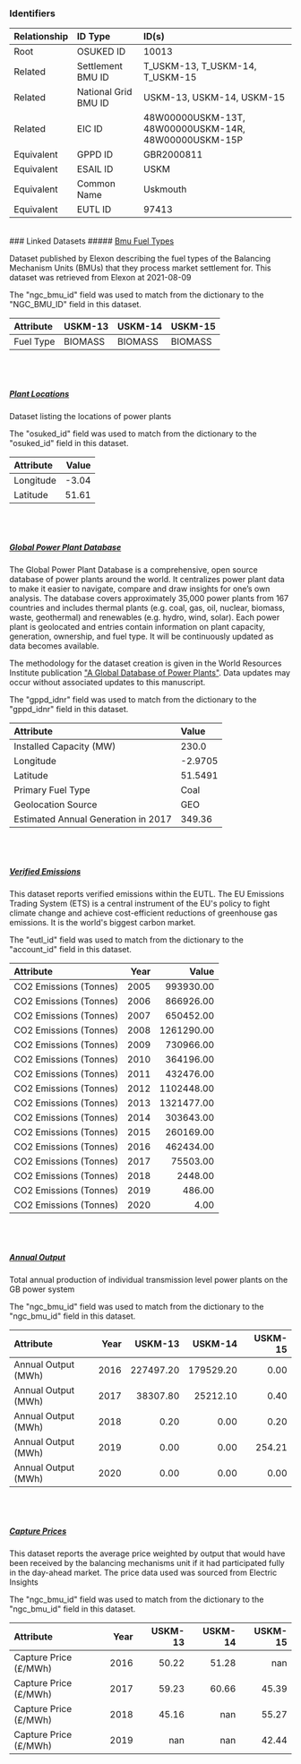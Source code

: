 ### Identifiers

| Relationship   | ID Type              | ID(s)                                                |
|:---------------|:---------------------|:-----------------------------------------------------|
| Root           | OSUKED ID            | 10013                                                |
| Related        | Settlement BMU ID    | T_USKM-13, T_USKM-14, T_USKM-15                      |
| Related        | National Grid BMU ID | USKM-13, USKM-14, USKM-15                            |
| Related        | EIC ID               | 48W00000USKM-13T, 48W00000USKM-14R, 48W00000USKM-15P |
| Equivalent     | GPPD ID              | GBR2000811                                           |
| Equivalent     | ESAIL ID             | USKM                                                 |
| Equivalent     | Common Name          | Uskmouth                                             |
| Equivalent     | EUTL ID              | 97413                                                |

<br>
### Linked Datasets
##### <a href="https://raw.githubusercontent.com/OSUKED/Dictionary-Datasets/main/datasets/bmu-fuel-types/datapackage.json">Bmu Fuel Types</a>

Dataset published by Elexon describing the fuel types of the Balancing Mechanism Units (BMUs) that they process market settlement for. This dataset was retrieved from Elexon at 2021-08-09

The "ngc_bmu_id" field was used to match from the dictionary to the "NGC_BMU_ID" field in this dataset.

| Attribute   | USKM-13   | USKM-14   | USKM-15   |
|:------------|:----------|:----------|:----------|
| Fuel Type   | BIOMASS   | BIOMASS   | BIOMASS   |

<br><br>
##### <a href="https://raw.githubusercontent.com/OSUKED/Dictionary-Datasets/main/datasets/plant-locations/datapackage.json">Plant Locations</a>

Dataset listing the locations of power plants

The "osuked_id" field was used to match from the dictionary to the "osuked_id" field in this dataset.

| Attribute   |   Value |
|:------------|--------:|
| Longitude   |   -3.04 |
| Latitude    |   51.61 |

<br><br>
##### <a href="https://raw.githubusercontent.com/OSUKED/Dictionary-Datasets/main/datasets/global-power-plant-database/datapackage.json">Global Power Plant Database</a>

The Global Power Plant Database is a comprehensive, open source database of power plants around the world. It centralizes power plant data to make it easier to navigate, compare and draw insights for one’s own analysis. The database covers approximately 35,000 power plants from 167 countries and includes thermal plants (e.g. coal, gas, oil, nuclear, biomass, waste, geothermal) and renewables (e.g. hydro, wind, solar). Each power plant is geolocated and entries contain information on plant capacity, generation, ownership, and fuel type. It will be continuously updated as data becomes available. 

The methodology for the dataset creation is given in the World Resources Institute publication ["A Global Database of Power Plants"](https://www.wri.org/research/global-database-power-plants). Data updates may occur without associated updates to this manuscript.

The "gppd_idnr" field was used to match from the dictionary to the "gppd_idnr" field in this dataset.

| Attribute                           | Value   |
|:------------------------------------|:--------|
| Installed Capacity (MW)             | 230.0   |
| Longitude                           | -2.9705 |
| Latitude                            | 51.5491 |
| Primary Fuel Type                   | Coal    |
| Geolocation Source                  | GEO     |
| Estimated Annual Generation in 2017 | 349.36  |

<br><br>
##### <a href="https://raw.githubusercontent.com/OSUKED/Dictionary-Datasets/main/datasets/verified-emissions/datapackage.json">Verified Emissions</a>

This dataset reports verified emissions within the EUTL. The EU Emissions Trading System (ETS) is a central instrument of the EU's policy to fight climate change and achieve cost-efficient reductions of greenhouse gas emissions. It is the world's biggest carbon market.

The "eutl_id" field was used to match from the dictionary to the "account_id" field in this dataset.

| Attribute              |   Year |      Value |
|:-----------------------|-------:|-----------:|
| CO2 Emissions (Tonnes) |   2005 |  993930.00 |
| CO2 Emissions (Tonnes) |   2006 |  866926.00 |
| CO2 Emissions (Tonnes) |   2007 |  650452.00 |
| CO2 Emissions (Tonnes) |   2008 | 1261290.00 |
| CO2 Emissions (Tonnes) |   2009 |  730966.00 |
| CO2 Emissions (Tonnes) |   2010 |  364196.00 |
| CO2 Emissions (Tonnes) |   2011 |  432476.00 |
| CO2 Emissions (Tonnes) |   2012 | 1102448.00 |
| CO2 Emissions (Tonnes) |   2013 | 1321477.00 |
| CO2 Emissions (Tonnes) |   2014 |  303643.00 |
| CO2 Emissions (Tonnes) |   2015 |  260169.00 |
| CO2 Emissions (Tonnes) |   2016 |  462434.00 |
| CO2 Emissions (Tonnes) |   2017 |   75503.00 |
| CO2 Emissions (Tonnes) |   2018 |    2448.00 |
| CO2 Emissions (Tonnes) |   2019 |     486.00 |
| CO2 Emissions (Tonnes) |   2020 |       4.00 |

<br><br>
##### <a href="https://raw.githubusercontent.com/OSUKED/Dictionary-Datasets/main/datasets/annual-output/datapackage.json">Annual Output</a>

Total annual production of individual transmission level power plants on the GB power system

The "ngc_bmu_id" field was used to match from the dictionary to the "ngc_bmu_id" field in this dataset.

| Attribute           |   Year |   USKM-13 |   USKM-14 |   USKM-15 |
|:--------------------|-------:|----------:|----------:|----------:|
| Annual Output (MWh) |   2016 | 227497.20 | 179529.20 |      0.00 |
| Annual Output (MWh) |   2017 |  38307.80 |  25212.10 |      0.40 |
| Annual Output (MWh) |   2018 |      0.20 |      0.00 |      0.20 |
| Annual Output (MWh) |   2019 |      0.00 |      0.00 |    254.21 |
| Annual Output (MWh) |   2020 |      0.00 |      0.00 |      0.00 |

<br><br>
##### <a href="https://raw.githubusercontent.com/OSUKED/Dictionary-Datasets/main/datasets/capture-prices/datapackage.json">Capture Prices</a>

This dataset reports the average price weighted by output that would have been received by the balancing mechanisms unit if it had participated fully in the day-ahead market. The price data used was sourced from Electric Insights

The "ngc_bmu_id" field was used to match from the dictionary to the "ngc_bmu_id" field in this dataset.

| Attribute             |   Year |   USKM-13 |   USKM-14 |   USKM-15 |
|:----------------------|-------:|----------:|----------:|----------:|
| Capture Price (£/MWh) |   2016 |     50.22 |     51.28 |    nan    |
| Capture Price (£/MWh) |   2017 |     59.23 |     60.66 |     45.39 |
| Capture Price (£/MWh) |   2018 |     45.16 |    nan    |     55.27 |
| Capture Price (£/MWh) |   2019 |    nan    |    nan    |     42.44 |
